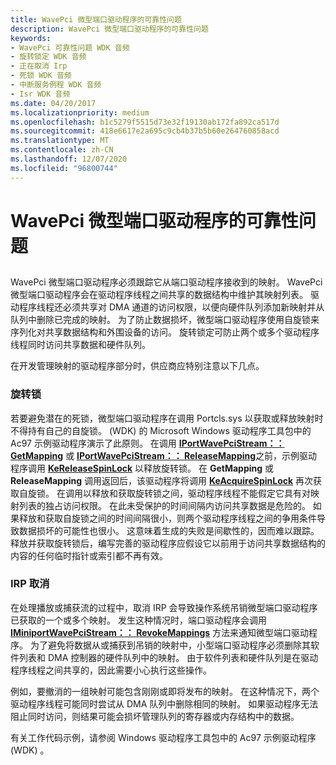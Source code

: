 ```yaml
---
title: WavePci 微型端口驱动程序的可靠性问题
description: WavePci 微型端口驱动程序的可靠性问题
keywords:
- WavePci 可靠性问题 WDK 音频
- 旋转锁定 WDK 音频
- 正在取消 Irp
- 死锁 WDK 音频
- 中断服务例程 WDK 音频
- Isr WDK 音频
ms.date: 04/20/2017
ms.localizationpriority: medium
ms.openlocfilehash: b1c5279f5515d73e32f19130ab172fa892ca517d
ms.sourcegitcommit: 418e6617e2a695c9cb4b37b5b60e264760858acd
ms.translationtype: MT
ms.contentlocale: zh-CN
ms.lasthandoff: 12/07/2020
ms.locfileid: "96800744"
---
```

# <a name="reliability-issues-for-a-wavepci-miniport-driver"></a>WavePci 微型端口驱动程序的可靠性问题


## <span id="reliability_issues_for_a_wavepci_miniport_driver"></span><span id="RELIABILITY_ISSUES_FOR_A_WAVEPCI_MINIPORT_DRIVER"></span>


WavePci 微型端口驱动程序必须跟踪它从端口驱动程序接收到的映射。 WavePci 微型端口驱动程序会在驱动程序线程之间共享的数据结构中维护其映射列表。 驱动程序线程还必须共享对 DMA 通道的访问权限，以便向硬件队列添加新映射并从队列中删除已完成的映射。 为了防止数据损坏，微型端口驱动程序使用自旋锁来序列化对共享数据结构和外围设备的访问。 旋转锁定可防止两个或多个驱动程序线程同时访问共享数据和硬件队列。

在开发管理映射的驱动程序部分时，供应商应特别注意以下几点。

### <a name="span-idspin_locksspanspan-idspin_locksspanspan-idspin_locksspanspin-locks"></a><span id="Spin_Locks"></span><span id="spin_locks"></span><span id="SPIN_LOCKS"></span>旋转锁

若要避免潜在的死锁，微型端口驱动程序在调用 Portcls.sys 以获取或释放映射时不得持有自己的自旋锁。  (WDK) 的 Microsoft Windows 驱动程序工具包中的 Ac97 示例驱动程序演示了此原则。 在调用 [**IPortWavePciStream：： GetMapping**](/windows-hardware/drivers/ddi/portcls/nf-portcls-iportwavepcistream-getmapping) 或 [**IPortWavePciStream：： ReleaseMapping**](/windows-hardware/drivers/ddi/portcls/nf-portcls-iportwavepcistream-releasemapping)之前，示例驱动程序调用 [**KeReleaseSpinLock**](/windows-hardware/drivers/ddi/wdm/nf-wdm-kereleasespinlock) 以释放旋转锁。 在 **GetMapping** 或 **ReleaseMapping** 调用返回后，该驱动程序将调用 [**KeAcquireSpinLock**](/windows-hardware/drivers/ddi/wdm/nf-wdm-keacquirespinlock) 再次获取自旋锁。 在调用以释放和获取旋转锁之间，驱动程序线程不能假定它具有对映射列表的独占访问权限。 在此未受保护的时间间隔内访问共享数据是危险的。 如果释放和获取自旋锁之间的时间间隔很小，则两个驱动程序线程之间的争用条件导致数据损坏的可能性也很小。 这意味着生成的失败是间歇性的，因而难以跟踪。 释放并获取旋转锁后，编写完善的驱动程序应假设它以前用于访问共享数据结构的内容的任何临时指针或索引都不再有效。

### <a name="span-idirp_cancellationspanspan-idirp_cancellationspanspan-idirp_cancellationspanirp-cancellation"></a><span id="IRP_Cancellation"></span><span id="irp_cancellation"></span><span id="IRP_CANCELLATION"></span>IRP 取消

在处理播放或捕获流的过程中，取消 IRP 会导致操作系统吊销微型端口驱动程序已获取的一个或多个映射。 发生这种情况时，端口驱动程序会调用 [**IMiniportWavePciStream：： RevokeMappings**](/windows-hardware/drivers/ddi/portcls/nf-portcls-iminiportwavepcistream-revokemappings) 方法来通知微型端口驱动程序。 为了避免将数据从或捕获到吊销的映射中，小型端口驱动程序必须删除其软件列表和 DMA 控制器的硬件队列中的映射。 由于软件列表和硬件队列是在驱动程序线程之间共享的，因此需要小心执行这些操作。

例如，要撤消的一组映射可能包含刚刚或即将发布的映射。 在这种情况下，两个驱动程序线程可能同时尝试从 DMA 队列中删除相同的映射。 如果驱动程序无法阻止同时访问，则结果可能会损坏管理队列的寄存器或内存结构中的数据。

有关工作代码示例，请参阅 Windows 驱动程序工具包中的 Ac97 示例驱动程序 (WDK) 。

 

